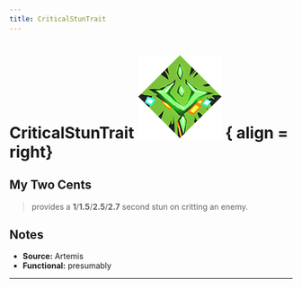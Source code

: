 ```yaml
---
title: CriticalStunTrait
---
```

<!-- end front matter -->
# CriticalStunTrait ![](BoonIcons/Artemis_05_Large.png) { align = right}

## My Two Cents
>provides a **1**/**1.5**/**2.5**/**2.7** second stun on critting an enemy.

## Notes
* **Source:** Artemis
* **Functional:** presumably

---
